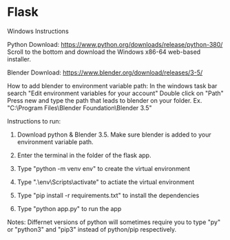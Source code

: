 # Flask
Windows Instructions

Python Download:
https://www.python.org/downloads/release/python-380/ Scroll to the bottom and download the Windows x86-64 web-based installer.

Blender Download:
https://www.blender.org/download/releases/3-5/

How to add blender to environment variable path:
In the windows task bar search "Edit environment variables for your account"
Double click on "Path"
Press new and type the path that leads to blender on your folder. Ex. "C:\Program Files\Blender Foundation\Blender 3.5"

Instructions to run:
1) Download python & Blender 3.5. Make sure blender is added to your environment variable path.

2) Enter the terminal in the folder of the flask app.

3) Type "python -m venv env" to create the virtual environment

4) Type ".\env\Scripts\activate" to actiate the virtual environment

5) Type "pip install -r requirements.txt" to install the dependencies

6) Type "python app.py" to run the app

Notes:
Differnet versions of python will sometimes require you to type "py" or "python3" and "pip3" instead of python/pip respectively.